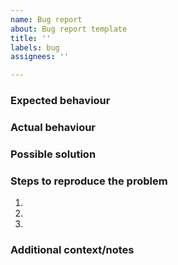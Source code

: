 ```yaml
---
name: Bug report
about: Bug report template
title: ''
labels: bug
assignees: ''

---
```


### Expected behaviour


### Actual behaviour


### Possible solution


### Steps to reproduce the problem
1.
2.
3.

### Additional context/notes
